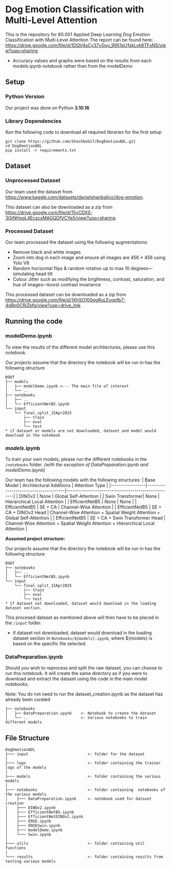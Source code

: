 # Dog Emotion Classification with Multi‑Level Attention
This is the repository for 60.001 Applied Deep Learning Dog Emotion Classification with Multi‑Level Attention
The report can be found here: https://drive.google.com/file/d/1DQV4sCy37yGuy_9951pU1skLvk8TFsNS/view?usp=sharing 

* Accuracy values and graphs were based on the results from each models.ipynb notebook rather than from the modelDemo
## Setup
### Python Version
Our project was done on Python **3.10.16**


### Library Dependencies
Run the following code to download all required libraries for the first setup

```
git clone https://github.com/Shockbob17/DogEmotionADL.git
cd DogEmotionADL
pip install -r requirements.txt
```

## Dataset
### Unprocessed Dataset
Our team used the dataset from https://www.kaggle.com/datasets/danielshanbalico/dog-emotion.

This dataset can also be downloaded as a zip from https://drive.google.com/file/d/15vCDXS-3GtNHxgL4EczcxMAGQDfVCYe5/view?usp=sharing.

### Processed Dataset
Our team processed the dataset using the following augmentations:

- Remove black and white images
- Zoom into dog in each image and ensure all images are 456 * 456 using Yolo V8 
- Random horizontal flips & random rotation up to max 10 degrees—simulating head tilt
- Colour Jitter such as modifying the brightness, contrast, saturation, and hue of images—boost contrast invariance


This processed dataset can  be downloaded as a zip from https://drive.google.com/file/d/1XhSO100qgRuLEyopfb7-4gBp0CRjZkfg/view?usp=drive_link

## Running the code
### modelDemo.ipynb 
To view the results of the different model architectures, please use this notebook.

Our projects assume that the directory the notebook will be run in has the following structure
```
ROOT
├── models
│   ├── modelDemo.ipynb <--- The main file of interest
│   └── .. 
├── notebooks
│   ├── ..
│   └── EfficientNetB5.ipynb
└── input
    └── final_split_15Apr2025
        ├── train
        ├── eval
        └── test
* if dataset or models are not downloaded, dataset and model would download in the notebook
```


### *models*.ipynb 
To train your own models, please run the different notebooks in the `/notebooks` folder. *(with the exception of DataPreparation.ipynb and modelDemo.ipynb)*

Our team has the following models with the following structures:
| Base Model      | Architectural Additions               | Attention Type                                      |
|-----------------|--------------------------------------|----------------------------------------------------|
| DINOv2          | None                                 | Global Self-Attention                              |
| Swin Transformer| None                                 | Hierarchical Local Attention                       |
| EfficientNetB5  | None                                 | None                                               |
| EfficientNetB5  | SE + CA                              | Channel-Wise Attention                             |
| EfficientNetB5  | SE + CA + DINOv2 Head                | Channel-Wise Attention + Spatial Weight Attention + Global Self-Attention |
| EfficientNetB5  | SE + CA + Swin Transformer Head      | Channel-Wise Attention + Spatial Weight Attention + Hierarchical Local Attention |

**Assumed project structure:**

Our projects assume that the directory the notebook will be run in has the following structure
```
ROOT
├── notebooks
│   ├── ..
│   └── EfficientNetB5.ipynb
└── input
    └── final_split_15Apr2025
        ├── train
        ├── eval
        └── test
* if dataset not downloaded, dataset would download in the loading dataset section.
```

This procesed dataset as mentioned above will then have to be placed in the `/input` folder.

* if dataset not downloaded, dataset would download in the loading dataset section in `Notebooks/${models}.ipynb`, where ${models} is based on the specific file selected.

### DataPreparation.ipynb 
Should you wish to reprocess and split the raw dataset, you can choose to run this notebook. It will create the same directory as if you were to download and extract the dataset using the code in the main model notebooks.

Note: You do not need to run the dataset_creation.ipynb as the dataset has already been curated
```
├── notebooks
│   ├── DataPreparation.ipynb    <- Notebook to create the dataset 
│   └── ..                       <- Various notebooks to train different models
```

## File Structure
```
DogEmotionADL
├─── input                          <- folder for the dataset
│
├─── logs                           <- folder containing the trainer logs of the models       
│
├─── models                         <- folder containing the various models        
│
├─── notebooks                      <- folder containing  notebooks of the various models
│    ├─── DataPreparation.ipynb     <- notebook used for dataset creation
│    ├─── DINOv2.ipynb
│    ├─── EfficientNetB5.ipynb
│    ├─── EfficientNetDINOv2.ipynb
│    ├─── ENSE.ipynb
│    ├─── ENSESwin.ipynb
│    ├─── modelDemo.ipynb
│    └─── Swin.ipynb
│
├─── utils                          <- folder containing util functions 
│
└─── results                        <- folder containing results from testing various models
```
